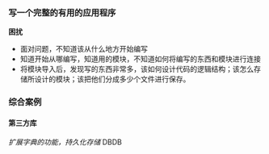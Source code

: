 ### 写一个完整的有用的应用程序
**困扰**
* 面对问题，不知道该从什么地方开始编写
* 知道开始从哪编写，知道用的模块，不知道如何将编写的东西和模块进行连接
* 将模块导入后，发现写的东西非常多，该如何设计代码的逻辑结构；该怎么存储所设计的模块；该把他们分成多少个文件进行保存。
### 综合案例
#### 第三方库
_扩展字典的功能，持久化存储_
DBDB
